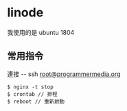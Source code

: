 # linode

我使用的是 ubuntu 1804

## 常用指令

連接 -- ssh root@programmermedia.org

```
$ nginx -t stop
$ crontab // 排程
$ reboot // 重新啟動
```